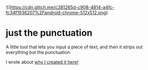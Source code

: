 ![(https://cdn.glitch.me/c381265d-c908-4814-a4fc-fc34f1936207%2Fandroid-chrome-512x512.png)

# just the punctuation

A little tool that lets you input a piece of text, and then it strips out everything but the punctuation.

I wrote about [why I created it here!](https://clivethompson.medium.com/what-i-learned-about-my-writing-by-seeing-only-the-punctuation-efd5334060b1)
